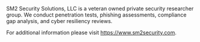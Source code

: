 SM2 Security Solutions, LLC is a veteran owned private security researcher group. We conduct penetration tests, phishing assessments, compliance gap analysis, and cyber resiliency reviews. 

For additional information please visit https://www.sm2security.com. 

<!---
sm2security/sm2security is a ✨ special ✨ repository because its `README.md` (this file) appears on your GitHub profile.
You can click the Preview link to take a look at your changes.
--->
